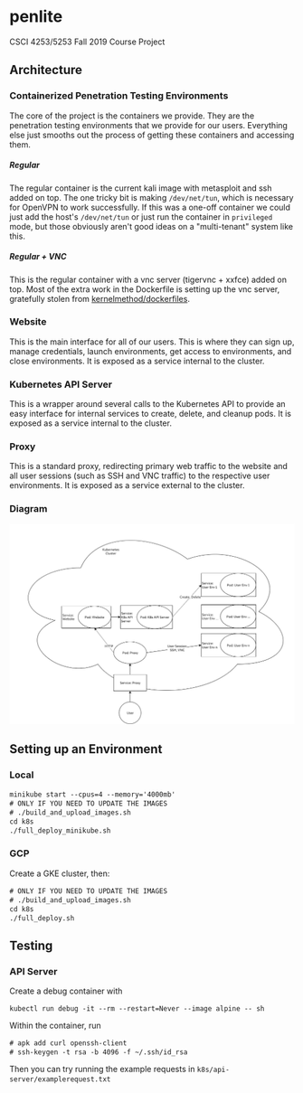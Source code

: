 # penlite
CSCI 4253/5253 Fall 2019 Course Project


## Architecture

### Containerized Penetration Testing Environments
The core of the project is the containers we provide. They are the penetration testing environments
that we provide for our users. Everything else just smooths out the process of getting these containers
and accessing them.

##### Regular
The regular container is the current kali image with metasploit and ssh added on top. The one tricky bit is making `/dev/net/tun`, which is necessary for OpenVPN to work successfully. If this was a one-off container we could just add the host's `/dev/net/tun` or just run the container in `privileged` mode, but those obviously aren't good ideas on a "multi-tenant" system like this.

##### Regular + VNC
This is the regular container with a vnc server (tigervnc + xxfce) added on top. Most of the extra work in the Dockerfile is setting up the vnc server, gratefully stolen from [kernelmethod/dockerfiles](https://github.com/kernelmethod/dockerfiles).

### Website
This is the main interface for all of our users. This is where they can sign up, manage credentials, launch environments, get access to environments, and close environments. It is exposed as a service internal to the cluster.

### Kubernetes API Server
This is a wrapper around several calls to the Kubernetes API to provide an easy interface for internal services to create, delete, and cleanup pods. It is exposed as a service internal to the cluster.

### Proxy
This is a standard proxy, redirecting primary web traffic to the website and all user sessions (such as SSH and VNC traffic) to the respective user environments. It is exposed as a service external to the cluster.

### Diagram
![Architecture Diagram](k8s-architecture-v1.png)

## Setting up an Environment

### Local
```
minikube start --cpus=4 --memory='4000mb'
# ONLY IF YOU NEED TO UPDATE THE IMAGES
# ./build_and_upload_images.sh
cd k8s
./full_deploy_minikube.sh
```

### GCP
Create a GKE cluster, then:

```
# ONLY IF YOU NEED TO UPDATE THE IMAGES
# ./build_and_upload_images.sh
cd k8s
./full_deploy.sh
```

## Testing

### API Server
Create a debug container with

```
kubectl run debug -it --rm --restart=Never --image alpine -- sh
```

Within the container, run

```
# apk add curl openssh-client
# ssh-keygen -t rsa -b 4096 -f ~/.ssh/id_rsa
```

Then you can try running the example requests in `k8s/api-server/examplerequest.txt`
